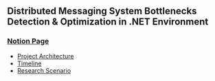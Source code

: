 ## Distributed Messaging System Bottlenecks Detection & Optimization in .NET Environment

### [Notion Page](https://www.notion.so/Timeline-226001ba875580f5989af0ecf42415f7)
- [Project Architecture](https://www.notion.so/Project-Architecture-226001ba875580759293f117d239173b?pvs=21)
- [Timeline](https://www.notion.so/Timeline-226001ba875580f5989af0ecf42415f7?pvs=21)
- [Research Scenario](https://www.notion.so/Research-Scenario-226001ba875580c3b637e8761f3c9c46?pvs=21)